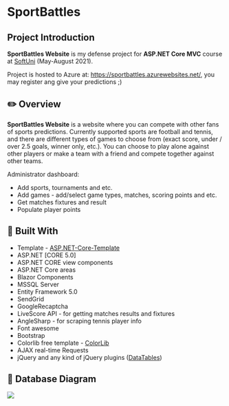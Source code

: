 # SportBattles
## Project Introduction

**SportBattles Website** is my defense project for **ASP.NET Core MVC** course at [SoftUni](https://softuni.bg/ "SoftUni") (May-August 2021).

Project is hosted to Azure at: https://sportbattles.azurewebsites.net/, you may register ang give your predictions ;)

## :pencil2: Overview

**SportBattles Website** is a website where you can compete with other fans of sports predictions. Currently supported sports are football and tennis, and there are different types of games to choose from (exact score, under / over 2.5 goals, winner only, etc.). You can choose to play alone against other players or make a team with a friend and compete together against other teams.

Administrator dashboard:
- Add sports, tournaments and etc.
- Add games - add/select game types, matches, scoring points and etc.
- Get matches fixtures and result
- Populate player points

## :hammer: Built With
- Template - [ASP.NET-Core-Template](https://github.com/NikolayIT/ASP.NET-Core-Template)
- ASP.NET [CORE 5.0]
- ASP.NET CORE view components
- ASP.NET Core areas
- Blazor Components
- MSSQL Server
- Entity Framework 5.0
- SendGrid
- GoogleRecaptcha
- LiveScore API - for getting matches results and fixtures
- AngleSharp - for scraping tennis player info
- Font awesome
- Bootstrap
- Colorlib free template - [ColorLib](https://colorlib.com/wp/templates/)
- AJAX real-time Requests
- jQuery and any kind of jQuery plugins ([DataTables](https://datatables.net/ "DataTables"))

## :floppy_disk: Database Diagram
![](https://i.ibb.co/hBN75Xg/Sport-Battles-DB.png)
